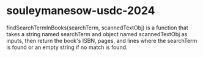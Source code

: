 # souleymanesow-usdc-2024
findSearchTermInBooks(searchTerm, scannedTextObj) is a function that takes a string named searchTerm
and object named scannedTextObj as inputs, then return the book's ISBN, pages, and lines where the searchTerm 
is found or an empty string if no match is found. 
